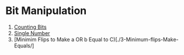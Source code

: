 # Bit Manipulation

1. [Counting Bits](./1-Counting-Bit/)
2. [Single Number](./2-Single-Number/)
3. [Minimim Flips to Make a OR b Equal to C)[./3-Minimum-flips-Make-Equals/]
